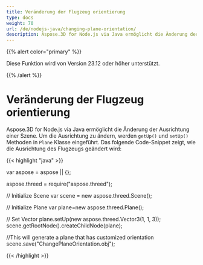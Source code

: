 ```yaml
---
title: Veränderung der Flugzeug orientierung
type: docs
weight: 70
url: /de/nodejs-java/changing-plane-orientation/
description: Aspose.3D for Node.js via Java ermöglicht die Änderung der Ausrichtung einer Szene. Um die Ausrichtung zu ändern, werden die Methoden getUp() und setUp() in die Flugzeug klasse eingeführt.
---
```

{{% alert color="primary" %}} 

Diese Funktion wird von Version 23.12 oder höher unterstützt.

{{% /alert %}} 

#  **Veränderung der Flugzeug orientierung**
Aspose.3D for Node.js via Java ermöglicht die Änderung der Ausrichtung einer Szene. Um die Ausrichtung zu ändern, werden `getUp()` und `setUp()` Methoden in `Plane` Klasse eingeführt. Das folgende Code-Snippet zeigt, wie die Ausrichtung des Flugzeugs geändert wird:

{{< highlight "java" >}}

var aspose = aspose || {};

aspose.threed = require("aspose.threed");

// Initialize Scene
var scene = new aspose.threed.Scene();

// Initialize Plane
var plane=new aspose.threed.Plane();

// Set Vector
plane.setUp(new aspose.threed.Vector3(1, 1, 3));
scene.getRootNode().createChildNode(plane);

//This will generate a plane that has customized orientation
scene.save("ChangePlaneOrientation.obj");

{{< /highlight >}}
